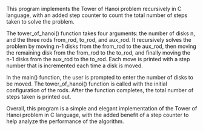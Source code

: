 This program implements the Tower of Hanoi problem recursively in C language, with an added step counter to count the total number of steps taken to solve the problem.

The tower_of_hanoi() function takes four arguments: the number of disks n, and the three rods from_rod, to_rod, and aux_rod. It recursively solves the problem by moving n-1 disks from the from_rod to the aux_rod, then moving the remaining disk from the from_rod to the to_rod, and finally moving the n-1 disks from the aux_rod to the to_rod. Each move is printed with a step number that is incremented each time a disk is moved.

In the main() function, the user is prompted to enter the number of disks to be moved. The tower_of_hanoi() function is called with the initial configuration of the rods. After the function completes, the total number of steps taken is printed out.

Overall, this program is a simple and elegant implementation of the Tower of Hanoi problem in C language, with the added benefit of a step counter to help analyze the performance of the algorithm.
